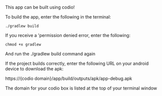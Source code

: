 This app can be built using codio!

To build the app, enter the following in the terminal:
```
./gradlew build
```

If you receive a 'permission denied error, enter the following:
```
chmod +x gradlew
```
And run the ./gradlew build command again

If the project builds correctly, enter the following URL on your android device to download the apk:

https://{codio domain}/app/build/outputs/apk/app-debug.apk

The domain for your codio box is listed at the top of your terminal window
